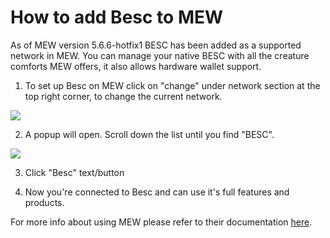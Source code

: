# How to add Besc to MEW

As of MEW version 5.6.6-hotfix1 BESC has been added as a supported network in MEW. You can manage your native BESC with all
the creature comforts MEW offers, it also allows hardware wallet support. 

1. To set up Besc on MEW click on "change" under network section at the top right corner, to change the current 
network.

![](.gitbook/assets/MEW_1.png)

2. A popup will open. Scroll down the list until you find "BESC".

![](.gitbook/assets/MEW_2.png)

3. Click "Besc" text/button

4. Now you're connected to Besc and can use it's full features and products.

For more info about using MEW please refer to their documentation [here](https://kb.myetherwallet.com/).

